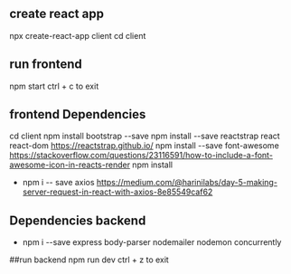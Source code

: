 ## create react app
npx create-react-app client
cd client

## run frontend
npm start
ctrl + c to exit

## frontend Dependencies
cd client
npm install bootstrap --save
npm install --save reactstrap react react-dom
https://reactstrap.github.io/
npm install --save font-awesome
https://stackoverflow.com/questions/23116591/how-to-include-a-font-awesome-icon-in-reacts-render
npm install

- npm i -- save axios
https://medium.com/@harinilabs/day-5-making-server-request-in-react-with-axios-8e85549caf62

## Dependencies backend
- npm i --save express body-parser nodemailer nodemon concurrently

##run backend
npm run dev
ctrl + z to exit
